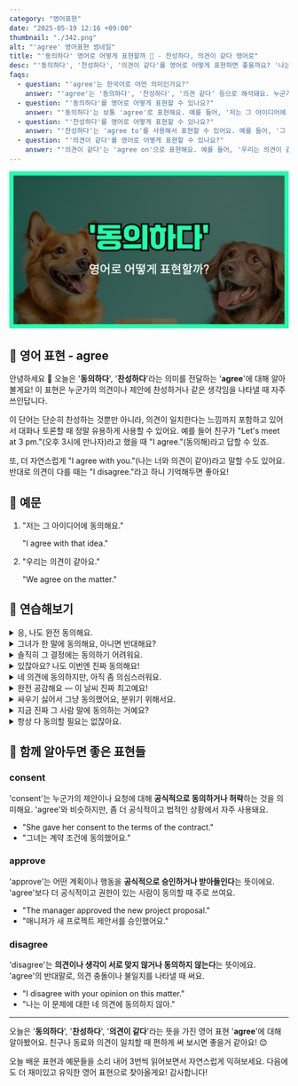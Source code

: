 ```yaml
---
category: "영어표현"
date: "2025-05-19 12:16 +09:00"
thumbnail: "./342.png"
alt: "'agree' 영어표현 썸네일"
title: "'동의하다' 영어로 어떻게 표현할까 🤝 - 찬성하다, 의견이 같다 영어로"
desc: "'동의하다', '찬성하다', '의견이 같다'를 영어로 어떻게 표현하면 좋을까요? '나는 너와 의견이 같아'를 영어로 표현하는 법을 배워봅시다. 다양한 예문을 통해서 연습하고 본인의 표현으로 만들어 보세요."
faqs:
  - question: "'agree'는 한국어로 어떤 의미인가요?"
    answer: "'agree'는 '동의하다', '찬성하다', '의견 같다' 등으로 해석돼요. 누군가의 의견이나 제안에 찬성하거나 같은 생각임을 나타낼 때 쓰여요."
  - question: "'동의하다'를 영어로 어떻게 표현할 수 있나요?"
    answer: "'동의하다'는 보통 'agree'로 표현해요. 예를 들어, '저는 그 아이디어에 동의해요'는 'I agree with that idea'라고 말해요."
  - question: "'찬성하다'를 영어로 어떻게 표현할 수 있나요?"
    answer: "'찬성하다'는 'agree to'를 사용해서 표현할 수 있어요. 예를 들어, '그 제안에 찬성해요'는 'I agree to the proposal'이라고 해요."
  - question: "'의견이 같다'를 영어로 어떻게 표현할 수 있나요?"
    answer: "'의견이 같다'는 'agree on'으로 표현해요. 예를 들어, '우리는 의견이 같아요'는 'We agree on the matter'라고 말할 수 있어요."
---
```


!['agree' 영어표현 썸네일](./342.png)

## 🌟 영어 표현 - agree

안녕하세요 👋 오늘은 '**동의하다**', '**찬성하다**'라는 의미를 전달하는 '**agree**'에 대해 알아볼게요! 이 표현은 누군가의 의견이나 제안에 찬성하거나 같은 생각임을 나타낼 때 자주 쓰인답니다.

이 단어는 단순히 찬성하는 것뿐만 아니라, 의견이 일치한다는 느낌까지 포함하고 있어서 대화나 토론할 때 정말 유용하게 사용할 수 있어요. 예를 들어 친구가 "Let's meet at 3 pm."(오후 3시에 만나자)라고 했을 때 "I agree."(동의해)라고 답할 수 있죠.

또, 더 자연스럽게 "I agree with you."(나는 너와 의견이 같아)라고 말할 수도 있어요. 반대로 의견이 다를 때는 "I disagree."라고 하니 기억해두면 좋아요!

## 📖 예문

1. "저는 그 아이디어에 동의해요."

   "I agree with that idea."

2. "우리는 의견이 같아요."

   "We agree on the matter."

## 💬 연습해보기

<details>
<summary>응, 나도 완전 동의해요.</summary>
<span>Yeah, I totally agree with you on that.</span>
</details>

<details>
<summary>그녀가 한 말에 동의해요, 아니면 반대해요?</summary>
<span>Do you agree or disagree with what she said?</span>
</details>

<details>
<summary>솔직히 그 결정에는 동의하기 어려워요.</summary>
<span><a href="/blog/in-english/336.honestly/">Honestly</a>, I can’t say I agree with that decision.</span>
</details>

<details>
<summary>있잖아요? 나도 이번엔 진짜 동의해요!</summary>
<span>You know what? I actually agree for once!</span>
</details>

<details>
<summary>네 의견에 동의하지만, 아직 좀 의심스러워요.</summary>
<span>I agree with your point, but I still have some <a href="/blog/in-english/307.doubt/">doubts</a>.</span>
</details>

<details>
<summary>완전 공감해요 — 이 날씨 진짜 최고예요!</summary>
<span>I can't agree more — this weather is amazing!</span>
</details>

<details>
<summary>싸우기 싫어서 그냥 동의했어요, 분위기 위해서요.</summary>
<span>I didn’t want to <a href="/blog/in-english/132.argue/">argue</a>, so I just agreed to keep the peace.</span>
</details>

<details>
<summary>지금 진짜 그 사람 말에 동의하는 거예요?</summary>
<span>Are you seriously agreeing with him right now?</span>
</details>

<details>
<summary>항상 다 동의할 필요는 없잖아요.</summary>
<span>We don't have to always agree, you know.</span>
</details>

## 🤝 함께 알아두면 좋은 표현들

### consent

'consent'는 누군가의 제안이나 요청에 대해 **공식적으로 동의하거나 허락**하는 것을 의미해요. 'agree'와 비슷하지만, 좀 더 공식적이고 법적인 상황에서 자주 사용돼요.

- "She gave her consent to the terms of the contract."
- "그녀는 계약 조건에 동의했어요."

### approve

'approve'는 어떤 계획이나 행동을 **공식적으로 승인하거나 받아들인다**는 뜻이에요. 'agree'보다 더 공식적이고 권한이 있는 사람이 동의할 때 주로 쓰여요.

- "The manager approved the new project proposal."
- "매니저가 새 프로젝트 제안서를 승인했어요."

### disagree

'disagree'는 **의견이나 생각이 서로 맞지 않거나 동의하지 않는다**는 뜻이에요. 'agree'의 반대말로, 의견 충돌이나 불일치를 나타낼 때 써요.

- "I disagree with your opinion on this matter."
- "나는 이 문제에 대한 네 의견에 동의하지 않아."

---

오늘은 '**동의하다**', '**찬성하다**', '**의견이 같다**'라는 뜻을 가진 영어 표현 '**agree**'에 대해 알아봤어요. 친구나 동료와 의견이 일치할 때 편하게 써 보시면 좋을거 같아요! 😊

오늘 배운 표현과 예문들을 소리 내어 3번씩 읽어보면서 자연스럽게 익혀보세요. 다음에도 더 재미있고 유익한 영어 표현으로 찾아올게요! 감사합니다!
